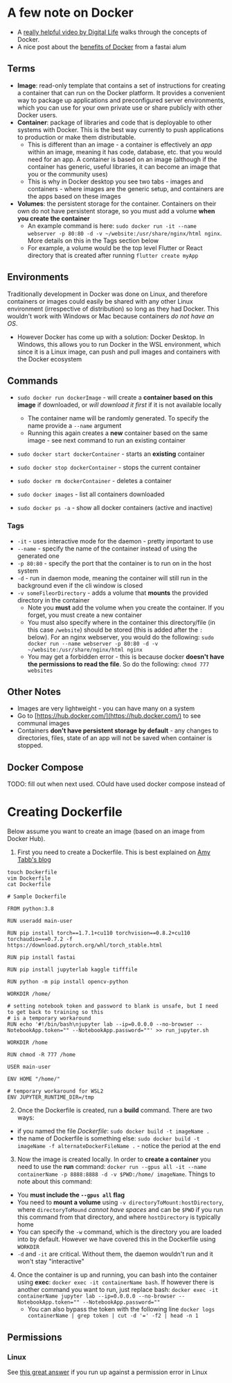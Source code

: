 # A few note on Docker

* A [really helpful video by Digital Life](https://www.youtube.com/watch?v=_trJf3GbZXg) walks through the concepts of Docker.
* A nice post about the [benefits of Docker](https://towardsdatascience.com/how-docker-can-help-you-become-a-more-effective-data-scientist-7fc048ef91d5) from a fastai alum

## Terms

* **Image**: read-only template that contains a set of instructions for creating a container that can run on the Docker platform. It provides a convenient way to package up applications and preconfigured server environments, which you can use for your own private use or share publicly with other Docker users.
* **Container**: package of libraries and code that is deployable to other systems with Docker. This is the best way currently to push applications to production or make them distributable.
    * This is different than an image - a container is effectively an *app* within an image, meaning it has code, database, etc. that you would need for an app. A container is based on an image (although if the container has generic, useful libraries, it can become an image that you or the community uses)
    * This is why in Docker desktop you see two tabs - images and containers - where images are the generic setup, and containers are the apps based on these images
* **Volumes**: the persistent storage for the container. Containers on their own do not have persistent storage, so you must add a volume **when you create the container**
    * An example command is here: `sudo docker run -it --name webserver -p 80:80 -d -v ~/website:/usr/share/nginx/html nginx`. More details on this in the Tags section below
    * For example, a volume would be the top level Flutter or React directory that is created after running `flutter create myApp`

## Environments

Traditionally development in Docker was done on Linux, and therefore containers or images could easily be shared with any other Linux environment (irrespective of distribution) so long as they had Docker. This wouldn't work with Windows or Mac because containers *do not have an OS*.
* However Docker has come up with a solution: Docker Desktop. In Windows, this allows you to run Docker in the WSL environment, which since it is a Linux image, can push and pull images and containers with the Docker ecosystem

## Commands

* `sudo docker run dockerImage` - will create a **container based on this image** if downloaded, or *will download it first* if it is not available locally
    * The container name will be randomly generated. To specify the name provide a `--name` argument
    * Running this again creates a **new** container based on the same image - see next command to run an existing container

* `sudo docker start dockerContainer` - starts an **existing** container

* `sudo docker stop dockerContainer` - stops the current container

* `sudo docker rm dockerContainer` - deletes a container

* `sudo docker images` - list all containers downloaded

* `sudo docker ps -a` - show all docker containers (active and inactive)

### Tags

* `-it` - uses interactive mode for the daemon - pretty important to use
* `--name` - specify the name of the container instead of using the generated one
* `-p 80:80` - specify the port that the container is to run on in the host system
* `-d` - run in daemon mode, meaning the container will still run in the background even if the cli window is closed
* `-v someFileorDirectory` - adds a volume that **mounts** the provided directory in the container
    * Note you **must** add the volume when you create the container. If you forget, you must create a new container
    * You must also specify where in the container this directory/file (in this case `/website`) should be stored (this is added after the `:` below). For an nginx webserver, you would do the following:
        `sudo docker run --name webserver -p 80:80 -d -v ~/website:/usr/share/nginx/html nginx` 
    * You may get a forbidden error - this is because docker **doesn't have the permissions to read the file**. So do the following: `chmod 777 websites`


## Other Notes

* Images are very lightweight - you can have many on a system 
* Go to [https://hub.docker.com/](https://hub.docker.com/) to see communal images
* Containers **don't have persistent storage by default** - any changes to directories, files, state of an app will not be saved when container is stopped.


## Docker Compose
TODO: fill out when next used. COuld have used docker compose instead of 


# Creating  Dockerfile

Below assume you want to create an image (based on an image from Docker Hub).

1. First you need to create a Dockerfile. This is best explained on [Amy Tabb's blog](https://amytabb.com/ts/2020-09-19/)

```
touch Dockerfile
vim Dockerfile
cat Dockerfile
```

```
# Sample Dockerfile

FROM python:3.8

RUN useradd main-user

RUN pip install torch==1.7.1+cu110 torchvision==0.8.2+cu110 torchaudio===0.7.2 -f https://download.pytorch.org/whl/torch_stable.html

RUN pip install fastai

RUN pip install jupyterlab kaggle tifffile

RUN python -m pip install opencv-python

WORKDIR /home/

# setting notebook token and password to blank is unsafe, but I need to get back to training so this
# is a temporary workaround
RUN echo '#!/bin/bash\njupyter lab --ip=0.0.0.0 --no-browser --NotebookApp.token="" --NotebookApp.password=""' >> run_jupyter.sh

WORKDIR /home

RUN chmod -R 777 /home

USER main-user

ENV HOME "/home/"

# temporary workaround for WSL2
ENV JUPYTER_RUNTIME_DIR=/tmp
```

2. Once the Dockerfile is created, run a **build** command. There are two ways:
* if you named the file *Dockerfile*: `sudo docker build -t imageName .`
* the name of Dockerfile is something else: `sudo docker build -t imageName -f alternateDockerFileName .` - notice the period at the end

3. Now the image is created locally. In order to **create a container** you need to use the **run** command: `docker run --gpus all -it --name containerName -p 8888:8888 -d -v $PWD:/home/ imageName`. Things to note about this command:
* You **must include the `--gpus all` flag**
* You need to **mount a volume** using `-v directoryToMount:hostDirectory`, where `directoryToMound` *cannot have spaces* and can be `$PWD` if you run this command from that directory, and where `hostDirectory` is typically home
* You can specify the `-w` command, which is the directory you are loaded into by default. However we have covered this in the Dockerfile using `WORKDIR`
* `-d` and `-it` are critical. Without them, the daemon wouldn't run and it won't stay "interactive"

4. Once the container is up and running, you can bash into the container using **exec**: `docker exec -it containerName bash`. If however there is another command you want to run, just replace bash: `docker exec -it containerName jupyter lab --ip=0.0.0.0 --no-browser --NotebookApp.token="" --NotebookApp.password=""`
    * You can also bypass the token with the following line `docker logs containerName | grep token | cut -d '=' -f2 | head -n 1`


## Permissions 

### Linux

See [this great answer](https://www.digitalocean.com/community/questions/how-to-fix-docker-got-permission-denied-while-trying-to-connect-to-the-docker-daemon-socket) if you run up against a permission error in Linux




